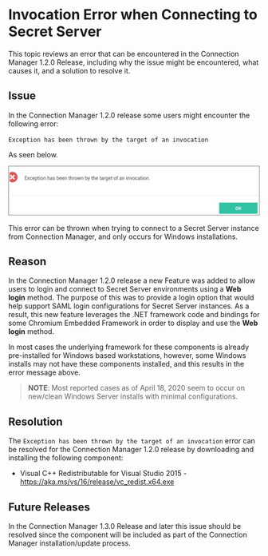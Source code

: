 [title]: # (Invocation Error on Connect)
[tags]: # (secret server connection)
[priority]: # (702)
# Invocation Error when Connecting to Secret Server

This topic reviews an error that can be encountered in the Connection Manager 1.2.0 Release, including why the issue might be encountered, what causes it, and a solution to resolve it.

## Issue

In the Connection Manager 1.2.0 release some users might encounter the following error:

`Exception has been thrown by the target of an invocation`
  
As seen below.

![invocation error](images/invocation-error.png)

This error can be thrown when trying to connect to a Secret Server instance from Connection Manager, and only occurs for Windows installations.

## Reason

In the Connection Manager 1.2.0 release a new Feature was added to allow users to login and connect to Secret Server environments using a __Web login__ method. The purpose of this was to provide a login option that would help support SAML login configurations for Secret Server instances. As a result, this new feature leverages the .NET framework code and bindings for some Chromium Embedded Framework in order to display and use the __Web login__ method.

In most cases the underlying framework for these components is already pre-installed for Windows based workstations, however, some Windows installs may not have these components installed, and this results in the error message above.

>**NOTE**: Most reported cases as of April 18, 2020 seem to occur on new/clean Windows Server installs with minimal configurations.

## Resolution

The `Exception has been thrown by the target of an invocation` error can be resolved for the Connection Manager 1.2.0 release by downloading and installing the following component:

* Visual C++ Redistributable for Visual Studio 2015 - https://aka.ms/vs/16/release/vc_redist.x64.exe

## Future Releases

In the Connection Manager 1.3.0 Release and later this issue should be resolved since the component will be included as part of the Connection Manager installation/update process.
